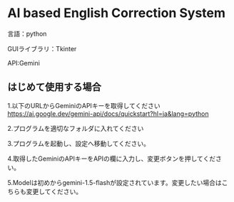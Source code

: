 # Al based English Correction System

言語：python

GUIライブラリ：Tkinter

API:Gemini

## はじめて使用する場合
1.以下のURLからGeminiのAPIキーを取得してください
https://ai.google.dev/gemini-api/docs/quickstart?hl=ja&lang=python

2.プログラムを適切なフォルダに入れてください

3.プログラムを起動し、設定へ移動してください。

4.取得したGeminiのAPIキーをAPIの欄に入力し、変更ボタンを押してください。

5.Modelは初めからgemini-1.5-flashが設定されています。変更したい場合はこちらも変更してください。

